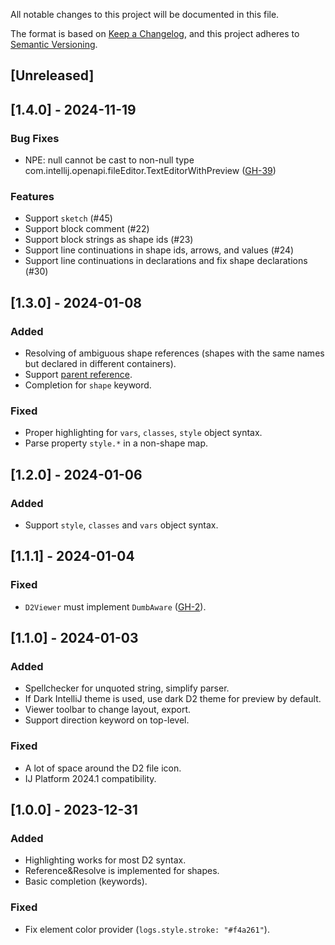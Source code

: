 All notable changes to this project will be documented in this file.

The format is based on [Keep a Changelog](https://keepachangelog.com/en/1.0.0/),
and this project adheres to [Semantic Versioning](https://semver.org/spec/v2.0.0.html).

## [Unreleased]

## [1.4.0] - 2024-11-19

### Bug Fixes

- NPE: null cannot be cast to non-null type com.intellij.openapi.fileEditor.TextEditorWithPreview ([GH-39](https://github.com/develar/d2-intellij-plugin/issues/39))

### Features

- Support `sketch` (#45)
- Support block comment (#22)
- Support block strings as shape ids (#23)
- Support line continuations in shape ids, arrows, and values (#24)
- Support line continuations in declarations and fix shape declarations (#30)

## [1.3.0] - 2024-01-08

### Added
- Resolving of ambiguous shape references (shapes with the same names but declared in different containers).
- Support [parent reference](https://d2lang.com/tour/containers#reference-parent).
- Completion for `shape` keyword.

### Fixed
- Proper highlighting for `vars`, `classes`, `style` object syntax.
- Parse property `style.*` in a non-shape map.

## [1.2.0] - 2024-01-06

### Added
- Support `style`, `classes` and `vars` object syntax.

## [1.1.1] - 2024-01-04

### Fixed
- `D2Viewer` must implement `DumbAware` ([GH-2](https://github.com/develar/d2-intellij-plugin/issues/2)).

## [1.1.0] - 2024-01-03

### Added
- Spellchecker for unquoted string, simplify parser.
- If Dark IntelliJ theme is used, use dark D2 theme for preview by default.
- Viewer toolbar to change layout, export.
- Support direction keyword on top-level.

### Fixed
- A lot of space around the D2 file icon.
- IJ Platform 2024.1 compatibility.

## [1.0.0] - 2023-12-31

### Added
- Highlighting works for most D2 syntax.
- Reference&Resolve is implemented for shapes.
- Basic completion (keywords).

### Fixed
- Fix element color provider (`logs.style.stroke: "#f4a261"`).